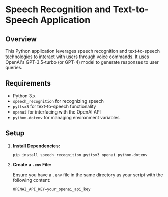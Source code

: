 # Speech Recognition and Text-to-Speech Application

## Overview

This Python application leverages speech recognition and text-to-speech technologies to interact with users through voice commands. It uses OpenAI's GPT-3.5-turbo (or GPT-4) model to generate responses to user queries.

## Requirements

- Python 3.x
- `speech_recognition` for recognizing speech
- `pyttsx3` for text-to-speech functionality
- `openai` for interfacing with the OpenAI API
- `python-dotenv` for managing environment variables

## Setup

1. **Install Dependencies:**

   ```bash
   pip install speech_recognition pyttsx3 openai python-dotenv
   ```
2. **Create a `.env` File:**

   Ensure you have a `.env` file in the same directory as your script with the following content:

   ```env
   OPENAI_API_KEY=your_openai_api_key
   ```
